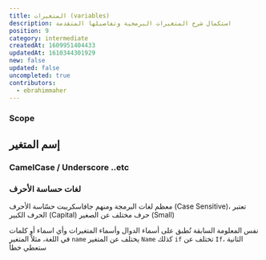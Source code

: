 ```yaml
---
title: المتغيرات (variables)
description: استكمال شرح المتغيرات البرمجية وتفاصيلها المتقدمة
position: 9
category: intermediate
createdAt: 1609951404433
updatedAt: 1610344301929
new: false
updated: false
uncompleted: true
contributors:
  - ebrahimmaher
---
```




### Scope

## إسم المتغير
### CamelCase / Underscore ..etc

### لغات حساسة اﻷحرف
معظم لغات البرمجة ومنهم جافاسكريبت حسّاسة اﻷحرف (Case Sensitive)، تعتبر الحرف الكبير (Capital) حرف مختلف عن الصغير (Small)

<base-alert type="info">

نفس المعلومة السابقة تُطبق على أسماء الدوال وأسماء المتغيرات وأي اسماء أو كلمات في اللغة، مثلاً المتغير `name` يختلف عن المتغير `Name`
كذلك `if` تختلف عن `If`، الثانية ستعطي خطأ

</base-alert>
